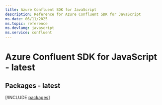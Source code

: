 ```yaml
---
title: Azure Confluent SDK for JavaScript
description: Reference for Azure Confluent SDK for JavaScript
ms.date: 06/11/2025
ms.topic: reference
ms.devlang: javascript
ms.service: confluent
---
```

# Azure Confluent SDK for JavaScript - latest
## Packages - latest
[!INCLUDE [packages](confluent-index.md)]